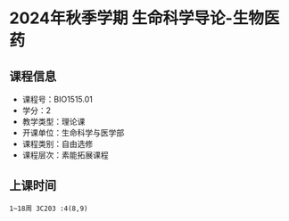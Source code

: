 # 2024年秋季学期 生命科学导论-生物医药 






## 课程信息

- 课程号：BIO1515.01
- 学分：2
- 教学类型：理论课
- 开课单位：生命科学与医学部
- 课程类别：自由选修
- 课程层次：素能拓展课程

## 上课时间

```
1~18周 3C203 :4(8,9)
```

